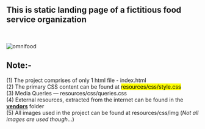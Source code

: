<h2> This is static landing page of a fictitious food service organization </h2> <br />


![omnifood](https://user-images.githubusercontent.com/30544355/58583370-78bbce00-8271-11e9-8463-037638d66800.png)


## Note:-                                        

(1) The project comprises of only 1 html file - index.html <br />
(2) The primary CSS content can be found at <mark>resources/css/style.css</mark> <br />
(3) Media Queries &mdash; resources/css/queries.css <br />
(4) External resources, extracted from the internet can be found in the <strong><u>vendors</u></strong> folder <br />
(5) All images used in the project can be found at resources/css/img (<em>Not all images are used though</em>...)<br />



